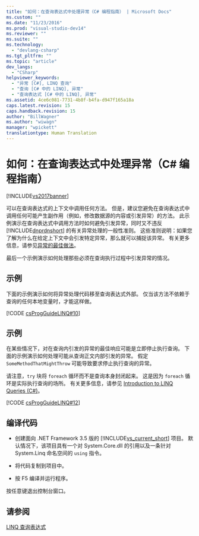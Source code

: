 ```yaml
---
title: "如何：在查询表达式中处理异常（C# 编程指南） | Microsoft Docs"
ms.custom: ""
ms.date: "11/23/2016"
ms.prod: "visual-studio-dev14"
ms.reviewer: ""
ms.suite: ""
ms.technology: 
  - "devlang-csharp"
ms.tgt_pltfrm: ""
ms.topic: "article"
dev_langs: 
  - "CSharp"
helpviewer_keywords: 
  - "异常 [C#], LINQ 查询"
  - "查询 [C# 中的 LINQ], 异常"
  - "查询表达式 [C# 中的 LINQ], 异常"
ms.assetid: 4ce6c081-7731-4b8f-b4fa-d947f165a18a
caps.latest.revision: 15
caps.handback.revision: 15
author: "BillWagner"
ms.author: "wiwagn"
manager: "wpickett"
translationtype: Human Translation
---
```

# 如何：在查询表达式中处理异常（C# 编程指南）
[!INCLUDE[vs2017banner](../../../csharp/includes/vs2017banner.md)]

可以在查询表达式的上下文中调用任何方法。  但是，建议您避免在查询表达式中调用任何可能产生副作用（例如，修改数据源的内容或引发异常）的方法。  此示例演示在查询表达式中调用方法时如何避免引发异常，同时又不违反 [!INCLUDE[dnprdnshort](../../../csharp/getting-started/includes/dnprdnshort_md.md)] 的有关异常处理的一般性准则。  这些准则说明：如果您了解为什么在给定上下文中会引发特定异常，那么就可以捕捉该异常。  有关更多信息，请参见[异常的最佳做法](../Topic/Best%20Practices%20for%20Exceptions.md)。  
  
 最后一个示例演示如何处理那些必须在查询执行过程中引发异常的情况。  
  
## 示例  
 下面的示例演示如何将异常处理代码移至查询表达式外部。  仅当该方法不依赖于查询的任何本地变量时，才能这样做。  
  
 [!CODE [csProgGuideLINQ#10](../CodeSnippet/VS_Snippets_VBCSharp/csProgGuideLINQ#10)]  
  
## 示例  
 在某些情况下，对在查询内引发的异常的最佳响应可能是立即停止执行查询。  下面的示例演示如何处理可能从查询正文内部引发的异常。  假定 `SomeMethodThatMightThrow` 可能导致要求停止执行查询的异常。  
  
 请注意，`try` 块将 `foreach` 循环而不是查询本身封闭起来。  这是因为 `foreach` 循环是实际执行查询的场所。  有关更多信息，请参见 [Introduction to LINQ Queries \(C\#\)](../../../csharp/programming-guide/concepts/linq/introduction-to-linq-queries.md)。  
  
 [!CODE [csProgGuideLINQ#12](../CodeSnippet/VS_Snippets_VBCSharp/csProgGuideLINQ#12)]  
  
## 编译代码  
  
-   创建面向 .NET Framework 3.5 版的 [!INCLUDE[vs_current_short](../../../csharp/programming-guide/classes-and-structs/includes/vs_current_short_md.md)] 项目。  默认情况下，该项目具有一个对 System.Core.dll 的引用以及一条针对 System.Linq 命名空间的 `using` 指令。  
  
-   将代码复制到项目中。  
  
-   按 F5 编译并运行程序。  
  
 按任意键退出控制台窗口。  
  
## 请参阅  
 [LINQ 查询表达式](../../../csharp/programming-guide/linq-query-expressions/index.md)